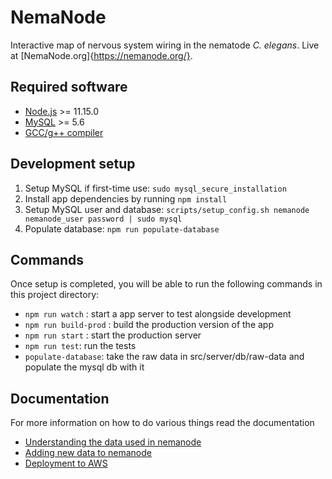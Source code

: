 # NemaNode

Interactive map of nervous system wiring in the nematode _C. elegans_. Live at [NemaNode.org]{https://nemanode.org/}.

## Required software
- [Node.js](https://nodejs.org/en/) >= 11.15.0
- [MySQL](https://www.mysql.com/downloads/) >= 5.6
- [GCC/g++ compiler](https://packages.ubuntu.com/focal/build-essential)


## Development setup

1. Setup MySQL if first-time use: `sudo mysql_secure_installation`
2. Install app dependencies by running `npm install`
3. Setup MySQL user and database: `scripts/setup_config.sh nemanode nemanode_user password | sudo mysql`
4. Populate database: `npm run populate-database`


## Commands
Once setup is completed, you will be able to run the following commands in this project directory:

- `npm run watch` : start a app server to test alongside development
- `npm run build-prod` : build the production version of the app
- `npm run start` : start the production server
- `npm run test`: run the tests
- `populate-database`: take the raw data in src/server/db/raw-data and populate the mysql db with it


## Documentation
For more information on how to do various things read the documentation
- [Understanding the data used in nemanode](https://bitbucket.org/witvliet/nemanode/src/development/docs/understanding-nemanode-data.md)
- [Adding new data to nemanode](https://bitbucket.org/witvliet/nemanode/src/development/docs/adding-new-data.md)
- [Deployment to AWS](https://bitbucket.org/witvliet/nemanode/src/development/docs/deployment-to-aws.md)
